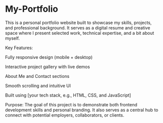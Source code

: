 # My-Portfolio
This is a personal portfolio website built to showcase my skills, projects, and professional background. It serves as a digital resume and creative space where I present selected work, technical expertise, and a bit about myself.

Key Features:

Fully responsive design (mobile + desktop)

Interactive project gallery with live demos

About Me and Contact sections

Smooth scrolling and intuitive UI

Built using [your tech stack, e.g., HTML, CSS, and JavaScript]

Purpose:
The goal of this project is to demonstrate both frontend development skills and personal branding. It also serves as a central hub to connect with potential employers, collaborators, or clients.
